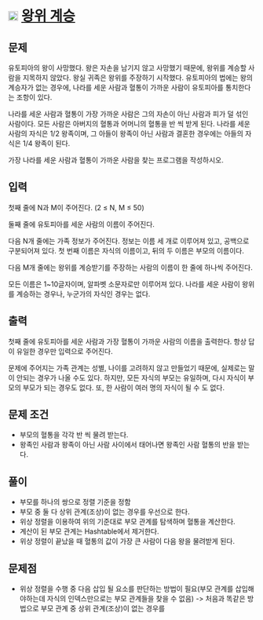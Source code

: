 # <img src="https://d2gd6pc034wcta.cloudfront.net/tier/11.svg" class="solvedac-tier" width=20> [왕위 계승](https://www.acmicpc.net/problem/5021)

## 문제
유토피아의 왕이 사망했다. 왕은 자손을 남기지 않고 사망했기 때문에, 왕위를 계승할 사람을 지목하지 않았다. 왕실 귀족은 왕위를 주장하기 시작했다. 유토피아의 법에는 왕의 계승자가 없는 경우에, 나라를 세운 사람과 혈통이 가까운 사람이 유토피아를 통치한다는 조항이 있다.

나라를 세운 사람과 혈통이 가장 가까운 사람은 그의 자손이 아닌 사람과 피가 덜 섞인 사람이다. 모든 사람은 아버지의 혈통과 어머니의 혈통을 반 씩 받게 된다. 나라를 세운 사람의 자식은 1/2 왕족이며, 그 아들이 왕족이 아닌 사람과 결혼한 경우에는 아들의 자식은 1/4 왕족이 된다.

가장 나라를 세운 사람과 혈통이 가까운 사람을 찾는 프로그램을 작성하시오. 

## 입력
첫째 줄에 N과 M이 주어진다. (2 ≤ N, M ≤ 50)

둘째 줄에 유토피아를 세운 사람의 이름이 주어진다.

다음 N개 줄에는 가족 정보가 주어진다. 정보는 이름 세 개로 이루어져 있고, 공백으로 구분되어져 있다. 첫 번째 이름은 자식의 이름이고, 뒤의 두 이름은 부모의 이름이다.

다음 M개 줄에는 왕위를 계승받기를 주장하는 사람의 이름이 한 줄에 하나씩 주어진다.

모든 이름은 1~10글자이며, 알파벳 소문자로만 이루어져 있다. 나라를 세운 사람이 왕위를 계승하는 경우나, 누군가의 자식인 경우는 없다. 

## 출력
첫째 줄에 유토피아를 세운 사람과 가장 혈통이 가까운 사람의 이름을 출력한다. 항상 답이 유일한 경우만 입력으로 주어진다.

문제에 주어지는 가족 관계는 성별, 나이를 고려하지 않고 만들었기 때문에, 실제로는 말이 안되는 경우가 나올 수도 있다. 하지만, 모든 자식의 부모는 유일하며, 다시 자식이 부모의 부모가 되는 경우도 없다. 또, 한 사람이 여러 명의 자식이 될 수 도 없다.

## 문제 조건 
 - 부모의 혈통을 각각 반 씩 물려 받는다.
 - 왕족인 사람과 왕족이 아닌 사람 사이에서 태어나면 왕족인 사람 혈통의 반을 받는다.
 
## 풀이
 - 부모를 하나의 쌍으로 정렬 기준을 정함
 - 부모 중 둘 다 상위 관계(조상)이 없는 경우를 우선으로 한다.
 - 위상 정렬을 이용하여 위의 기준대로 부모 관계를 탐색하며 혈통을 계산한다.
 - 계산이 된 부모 관계는 Hashtable에서 제거한다.
 - 위상 정렬이 끝났을 때 혈통의 값이 가장 큰 사람이 다음 왕을 물려받게 된다.
 
## 문제점 
 - 위상 정렬을 수행 중 다음 삽입 될 요소를 판단하는 방법이 필요(부모 관계를 삽입해야하는데 자식의 인덱스만으로는 부모 관계들을 찾을 수 없음)
  -> 처음과 똑같은 방법으로 부모 관계 중 상위 관계(조상)이 없는 경우를 
